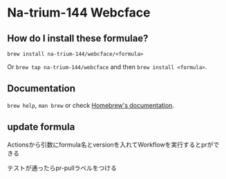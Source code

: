 # Na-trium-144 Webcface

## How do I install these formulae?

`brew install na-trium-144/webcface/<formula>`

Or `brew tap na-trium-144/webcface` and then `brew install <formula>`.

## Documentation

`brew help`, `man brew` or check [Homebrew's documentation](https://docs.brew.sh).



## update formula
Actionsから引数にformula名とversionを入れてWorkflowを実行するとprができる

テストが通ったらpr-pullラベルをつける
